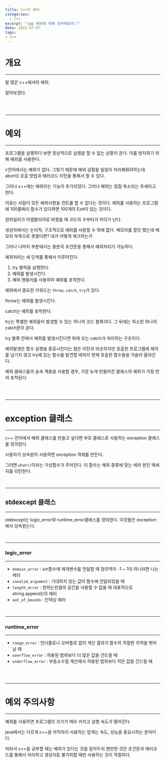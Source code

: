 ```yaml
---
title: C++의 예외
categories:
  - C++
excerpt: "cpp 예외에 대해 공부해보자:)"
date: 2022-07-07
tags:
- C++
---
```



# 개요

---

말 많은 c++에서의 예외.

알아보겠다.



<br />
<br />

---

# 예외

---

프로그램을 실행하다 보면 정상적으로 실행을 할 수 없는 상황이 온다. 이를 방지하기 위해 예외를 사용한다.

c언어에서는 예외가 없다. 그렇기 때문에 예외 상황을 일일이 처리해줘야하는데 abort() 호출 방법과 에러코드 리턴을 통해서 할 수 있다.

그러나 c++에는 예외라는 기능이 추가되었다. 그러나 예외는 점점 축소되는 추세라고 한다.

이유는 사람이 모든 예외사항을 컨트롤 할 수 없다는 것이다. 예외를 사용하는 프로그램에 100줄짜리 함수가 있다하면 100개의 Exit이 있는 것이다.

컴파일러가 어셈블리어로 바꿨을 때 코드의 수부터가 차이가 난다. 

생성자에서는 논리적, 구조적으로 예외를 사용할 수 밖에 없다. 메모리를 할당 했는데 메모리 부족으로 못했다면? 내가 어떻게 체크하는가

그러나 나머지 부분에서는 충분히 조건문을 통해서 예외처리가 가능하다. 

예외처리는 세 단계를 통해서 이루어진다.

1. try 블럭을 실행한다.
2. 예외를 발생시킨다.
3. 예외 핸들러를 사용하여 예외를 포착한다.

예외에서 중요한 키워드는 `throw`, `catch`, `try`가 있다.

throw는 예외를 발생시킨다.

catch는 예외를 포착한다.

try는 특별한 예외들이 발생할 수 있는 하나의 코드 블록이다. 그 뒤에는 최소한 하나의 catch문이 온다.

try 블록 안에서 예외를 발생시킨다면 뒤에 오는 catch가 처리하는 구조이다.

예외발생은 함수 실행을 종료시킨다는 점은 리턴과 비슷하지만 호출한 프로그램에 제어를 넘기지 않고 try에 있는 함수를 발견할 때까지 현재 호출한 함수들을 거슬러 올라간다.

예외 클래스들의 송속 계층을 사용할 경우, 가장 늦게 만들어진 클래스의 예외가 가장 먼저 포착된다.

<br />
<br />

---

# exception 클래스

---

c++ 언어에서 예외 클래스를 만들고 싶다면 부모 클래스로 사용하는 exception 클래스를 정의한다.

사용자가 상속받아 사용하면 exception 객체를 만든다.

그러면 `what()`이라는 가상함수가 주어진다. 이 함수는 예외 종류에 맞는 에러 원인 메세지를 리턴한다.

<br />

---

## stdexcept 클래스

---

stdexcept는 logic_error와 runtime_error클래스를 정의한다. 이것들은 exception에서 상속받는다.

<br />

---

### logic_error

---

* `domain_error` : sin함수에 매개변수를 전달할 때 정의역이 -1 ~ 1이 아니라면 나는 에러
* `invalid_argument` : 기대하지 않는 값이 함수에 전달되었을 때
* `length_error` : 원하는만큼의 공간을 사용할 수 없을 때 대표적으로 string.append()의 에러
* `out_of_bounds` : 인덱싱 에러


<br />

---

### runtime_error

---

* `range_error` : 언더플로나 오버플로 없이 계산 결과가 함수의 적절한 치역을 벗어날 때
* `overflow_error` : 허용된 범위보다 더 많은 값을 건드릴 때
* `underflow_error` : 부동소수점 계산에서 허용된 범위보다 적은 값을 건드릴 때


<br />
<br />

---

# 예외 주의사항

---

예외를 사용하면 프로그램의 크기가 매우 커지고 실행 속도가 떨어진다. 

java에서는 다르게 c++을 아직까지 사용하는 업계는 속도, 성능을 중요시하는 분야이다.

따라서 c++을 공부할 때는 예외가 있다는 것을 알아두되 왠만한 것은 조건문과 에러코드를 통해서 처리하고 생성자등 불가피할 때만 사용하는 것이 적절하다.

